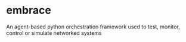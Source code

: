 # embrace
An agent-based python orchestration framework used to test, monitor, control or simulate networked systems
